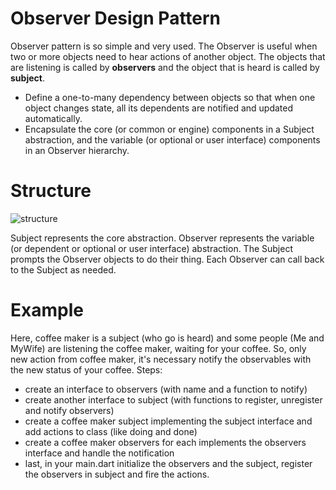 # Observer Design Pattern

Observer pattern is so simple and very used. The Observer is useful when two or more objects need to hear actions of another object. The objects that are listening is called by **observers** and the object that is heard is called by **subject**.

 
-   Define a one-to-many dependency between objects so that when one object changes state, all its dependents are notified and updated automatically.
-   Encapsulate the core (or common or engine) components in a Subject abstraction, and the variable (or optional or user interface) components in an Observer hierarchy.


# Structure

![structure](https://upload.wikimedia.org/wikipedia/commons/thumb/8/8d/Observer.svg/500px-Observer.svg.png)

Subject represents the core abstraction. Observer represents the variable (or dependent or optional or user interface) abstraction. The Subject prompts the Observer objects to do their thing. Each Observer can call back to the Subject as needed. 

# Example

Here, coffee maker is a subject (who go is heard) and some people (Me and MyWife) are listening the coffee maker, waiting for your coffee. So, only new action from coffee maker, it's necessary notify the observables with the new status of your coffee.
Steps:
 - create an interface to observers (with name and a function to notify)
 - create another interface to subject (with functions to register, unregister and notify observers)
 -  create a coffee maker subject implementing the subject interface and add actions to class (like doing and done)
 - create a coffee maker observers for each implements the observers interface and handle the notification
 - last, in your main.dart initialize the observers and the subject, register the observers in subject and fire the actions.


